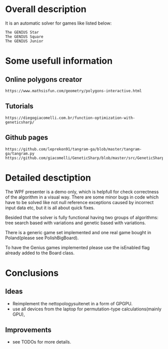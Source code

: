 # Overall description
It is an automatic solver for games like listed below:
```
The GENIUS Star
The GENIUS Square
The GENIUS Junior
```
# Some usefull information
## Online polygons creator
```
https://www.mathsisfun.com/geometry/polygons-interactive.html
```

## Tutorials
```
https://diegogiacomelli.com.br/function-optimization-with-geneticsharp/
```

## Github pages
```
https://github.com/leprekon91/tangram-ga/blob/master/tangram-ga/tangram.py
https://github.com/giacomelli/GeneticSharp/blob/master/src/GeneticSharp.Domain/Mutations/UniformMutation.cs
```

# Detailed desctiption
The WPF presenter is a demo only, which is helpfull for check correctness of the algorithm in a visual way.
There are some minor bugs in code which have to be solved like not null reference exceptions 
caused by incorrect input data etc, but it is all about quick fixes.

Besided that the solver is fully functional having two groups of algorithms: tree search based
with variations and genetic based with variations.

There is a generic game set implemented and one real game bought in Poland(please see PolishBigBoard).

To have the Genius games implemented please use the isEnabled flag already added to the Board class.

# Conclusions
## Ideas
- Reimplement the nettopologysuitenet in a form of GPGPU.
- use all devices from the laptop for permutation-type calculations(mainly GPU),

## Improvements
- see TODOs for more details.
